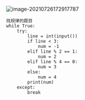![image-20210726172917787](C:\Users\Administrator\AppData\Roaming\Typora\typora-user-images\image-20210726172917787.png)

```
找规律的题目
while True:
    try:
        line = int(input())
        if line < 3:
            num = -1
        elif line % 2 == 1:
            num = 2
        elif line % 4 == 0:
            num = 3
        else:
            num = 4
        print(num)
    except:
        break

```


